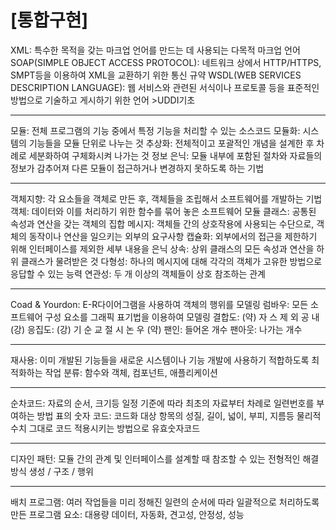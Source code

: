 # [통합구현]

XML: 특수한 목적을 갖는 마크업 언어를 만드는 데 사용되는 다목적 마크업 언어
SOAP(SIMPLE OBJECT ACCESS PROTOCOL): 네트워크 상에서 HTTP/HTTPS, SMPT등을 이용하여 XML을 교환하기 위한 통신 규약
WSDL(WEB SERVICES DESCRIPTION LANGUAGE): 웹 서비스와 관련된 서식이나 프로토콜 등을 표준적인 방법으로 기술하고 게시하기 위한 언어 >UDDI기초

--------------------------------------------

모듈: 전체 프로그램의 기능 중에서 특정 기능을 처리할 수 있는 소스코드
모듈화: 시스템의 기능들을 모듈 단위로 나누는 것
추상화: 전체적이고 포괄적인 개념을 설계한 후 차례로 세분화하여 구체화시켜 나가는 것
정보 은닉: 모듈 내부에 포함된 절차와 자료들의 정보가 감추어져 다른 모듈이 접근하거나 변경하지 못하도록 하는 기법

-----------------------------------------------------------------------------

객체지향: 각 요소들을 객체로 만든 후, 객체들을 조립해서 소프트웨어를 개발하는 기법
객체: 데이터와 이를 처리하기 위한 함수를 묶어 놓은 소프트웨어 모듈
클래스: 공통된 속성과 연산을 갖는 객체의 집합
메시지: 객체들 간의 상호작용에 사용되는 수단으로, 객체의 동작이나 연산을 일으키는 외부의 요구사항
캡슐화: 외부에서의 접근을 제한하기 위해 인터페이스를 제외한 세부 내용을 은닉
상속: 상위 클래스의 모든 속성과 연산을 하위 클래스가 물려받은 것
다형성: 하나의 메시지에 대해 각각의 객체가 고유한 방법으로 응답할 수 있는 능력
연관성: 두 개 이상의 객체들이 상호 참조하는 관계

----------------------------------------------------------------------------

Coad & Yourdon: E-R다이어그램을 사용하여 객체의 행위를 모델링
럼바우: 모든 소프트웨어 구성 요소를 그래픽 표기법을 이용하여 모델링
결합도: (약) 자 스 제 외 공 내 (강)
응집도: (강) 기 순 교 절 시 논 우 (약)
팬인: 들어온 개수 팬아웃: 나가는 개수

-----------------------------------------------------------------------------

재사용: 이미 개발된 기능들을 새로운 시스템이나 기능 개발에 사용하기 적합하도록 최적화하는 작업
분류: 함수와 객체, 컴포넌트, 애플리케이션

-----------------------------------------------------------------------------

순차코드: 자료의 순서, 크기등 일정 기준에 따라 최초의 자료부터 차례로 일련번호를 부여하는 방법
표의 숫자 코드: 코드화 대상 항목의 성질, 길이, 넓이, 부피, 지름등 물리적 수치 그대로 코드 적용시키는 방법으로 유효숫자코드

-----------------------------------------------------------------------------

디자인 패턴: 모듈 간의 관계 및 인터페이스를 설계할 때 참조할 수 있는 전형적인 해결 방식
생성 / 구조 / 행위 

----------------------------------------------------------------------------

배치 프로그램: 여러 작업들을 미리 정해진 일련의 순서에 따라 일괄적으로 처리하도록 만든 프로그램
요소: 대용량 데이터, 자동화, 견고성, 안정성, 성능

